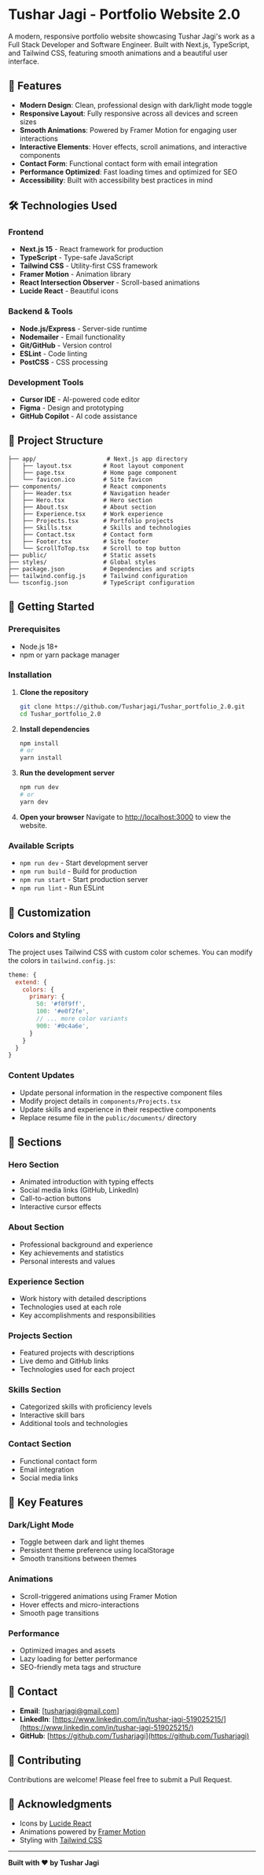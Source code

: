 # Tushar Jagi - Portfolio Website 2.0

A modern, responsive portfolio website showcasing Tushar Jagi's work as a Full Stack Developer and Software Engineer. Built with Next.js, TypeScript, and Tailwind CSS, featuring smooth animations and a beautiful user interface.

## 🚀 Features

- **Modern Design**: Clean, professional design with dark/light mode toggle
- **Responsive Layout**: Fully responsive across all devices and screen sizes
- **Smooth Animations**: Powered by Framer Motion for engaging user interactions
- **Interactive Elements**: Hover effects, scroll animations, and interactive components
- **Contact Form**: Functional contact form with email integration
- **Performance Optimized**: Fast loading times and optimized for SEO
- **Accessibility**: Built with accessibility best practices in mind

## 🛠️ Technologies Used

### Frontend
- **Next.js 15** - React framework for production
- **TypeScript** - Type-safe JavaScript
- **Tailwind CSS** - Utility-first CSS framework
- **Framer Motion** - Animation library
- **React Intersection Observer** - Scroll-based animations
- **Lucide React** - Beautiful icons

### Backend & Tools
- **Node.js/Express** - Server-side runtime
- **Nodemailer** - Email functionality
- **Git/GitHub** - Version control
- **ESLint** - Code linting
- **PostCSS** - CSS processing

### Development Tools
- **Cursor IDE** - AI-powered code editor
- **Figma** - Design and prototyping
- **GitHub Copilot** - AI code assistance

## 📁 Project Structure

```
├── app/                    # Next.js app directory
│   ├── layout.tsx         # Root layout component
│   ├── page.tsx           # Home page component
│   └── favicon.ico        # Site favicon
├── components/            # React components
│   ├── Header.tsx         # Navigation header
│   ├── Hero.tsx           # Hero section
│   ├── About.tsx          # About section
│   ├── Experience.tsx     # Work experience
│   ├── Projects.tsx       # Portfolio projects
│   ├── Skills.tsx         # Skills and technologies
│   ├── Contact.tsx        # Contact form
│   ├── Footer.tsx         # Site footer
│   └── ScrollToTop.tsx    # Scroll to top button
├── public/                # Static assets
├── styles/                # Global styles
├── package.json           # Dependencies and scripts
├── tailwind.config.js     # Tailwind configuration
└── tsconfig.json          # TypeScript configuration
```

## 🚀 Getting Started

### Prerequisites
- Node.js 18+ 
- npm or yarn package manager

### Installation

1. **Clone the repository**
   ```bash
   git clone https://github.com/Tusharjagi/Tushar_portfolio_2.0.git
   cd Tushar_portfolio_2.0
   ```

2. **Install dependencies**
   ```bash
   npm install
   # or
   yarn install
   ```

3. **Run the development server**
   ```bash
   npm run dev
   # or
   yarn dev
   ```

4. **Open your browser**
   Navigate to [http://localhost:3000](http://localhost:3000) to view the website.

### Available Scripts

- `npm run dev` - Start development server
- `npm run build` - Build for production
- `npm run start` - Start production server
- `npm run lint` - Run ESLint

## 🎨 Customization

### Colors and Styling
The project uses Tailwind CSS with custom color schemes. You can modify the colors in `tailwind.config.js`:

```javascript
theme: {
  extend: {
    colors: {
      primary: {
        50: '#f0f9ff',
        100: '#e0f2fe',
        // ... more color variants
        900: '#0c4a6e',
      }
    }
  }
}
```

### Content Updates
- Update personal information in the respective component files
- Modify project details in `components/Projects.tsx`
- Update skills and experience in their respective components
- Replace resume file in the `public/documents/` directory

## 📱 Sections

### Hero Section
- Animated introduction with typing effects
- Social media links (GitHub, LinkedIn)
- Call-to-action buttons
- Interactive cursor effects

### About Section
- Professional background and experience
- Key achievements and statistics
- Personal interests and values

### Experience Section
- Work history with detailed descriptions
- Technologies used at each role
- Key accomplishments and responsibilities

### Projects Section
- Featured projects with descriptions
- Live demo and GitHub links
- Technologies used for each project

### Skills Section
- Categorized skills with proficiency levels
- Interactive skill bars
- Additional tools and technologies

### Contact Section
- Functional contact form
- Email integration
- Social media links

## 🌟 Key Features

### Dark/Light Mode
- Toggle between dark and light themes
- Persistent theme preference using localStorage
- Smooth transitions between themes

### Animations
- Scroll-triggered animations using Framer Motion
- Hover effects and micro-interactions
- Smooth page transitions

### Performance
- Optimized images and assets
- Lazy loading for better performance
- SEO-friendly meta tags and structure

## 📧 Contact

- **Email**: [tusharjagi@gmail.com]
- **LinkedIn**: [https://www.linkedin.com/in/tushar-jagi-519025215/](https://www.linkedin.com/in/tushar-jagi-519025215/)
- **GitHub**: [https://github.com/Tusharjagi](https://github.com/Tusharjagi)


## 🤝 Contributing

Contributions are welcome! Please feel free to submit a Pull Request.

## 🙏 Acknowledgments

- Icons by [Lucide React](https://lucide.dev/)
- Animations powered by [Framer Motion](https://www.framer.com/motion/)
- Styling with [Tailwind CSS](https://tailwindcss.com/)

---

**Built with ❤️ by Tushar Jagi**
